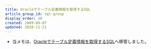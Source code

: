 ```yaml
---
title: Oracleでテーブル定義情報を取得するSQL
article_group_id: sql-group
display_order: 10
created: 2009-09-07
updated: 2020-11-21
---
```

- 当メモは、[Oracleでテーブル定義情報を取得するSQL](https://thinktwice.tech/it/oracle/sql_to_get_table_definition_information_in_oracle/)へ移管しました。

